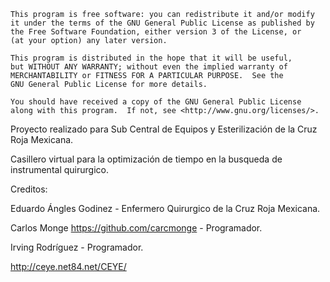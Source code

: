     This program is free software: you can redistribute it and/or modify
    it under the terms of the GNU General Public License as published by
    the Free Software Foundation, either version 3 of the License, or
    (at your option) any later version.

    This program is distributed in the hope that it will be useful,
    but WITHOUT ANY WARRANTY; without even the implied warranty of
    MERCHANTABILITY or FITNESS FOR A PARTICULAR PURPOSE.  See the
    GNU General Public License for more details.

    You should have received a copy of the GNU General Public License
    along with this program.  If not, see <http://www.gnu.org/licenses/>.

Proyecto realizado para Sub Central de Equipos y Esterilización de la Cruz Roja Mexicana.

Casillero virtual para la optimización de tiempo en la busqueda de instrumental quirurgico.


Creditos:

Eduardo Ángles Godinez - Enfermero Quirurgico de la Cruz Roja Mexicana.

Carlos Monge https://github.com/carcmonge - Programador.

Irving Rodríguez - Programador.

http://ceye.net84.net/CEYE/
